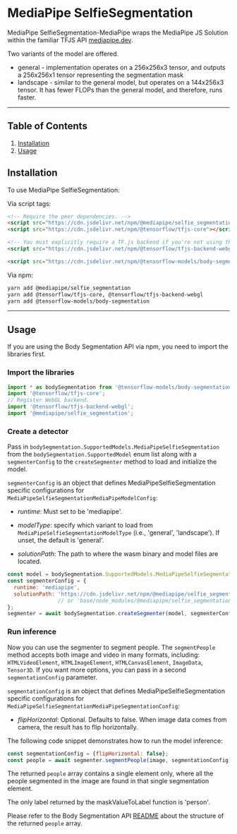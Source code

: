 # MediaPipe SelfieSegmentation

MediaPipe SelfieSegmentation-MediaPipe wraps the MediaPipe JS Solution within the familiar
TFJS API [mediapipe.dev](https://mediapipe.dev).

Two variants of the model are offered.

* general - implementation operates on a 256x256x3 tensor, and outputs a 256x256x1 tensor representing the segmentation mask
* landscape - similar to the general model, but operates on a 144x256x3 tensor. It has fewer FLOPs than the general model, and therefore, runs faster.

--------------------------------------------------------------------------------

## Table of Contents

1.  [Installation](#installation)
2.  [Usage](#usage)

## Installation

To use MediaPipe SelfieSegmentation:

Via script tags:

```html
<!-- Require the peer dependencies. -->
<script src="https://cdn.jsdelivr.net/npm/@mediapipe/selfie_segmentation"></script>
<script src="https://cdn.jsdelivr.net/npm/@tensorflow/tfjs-core"></script>

<!-- You must explicitly require a TF.js backend if you're not using the TF.js union bundle. -->
<script src="https://cdn.jsdelivr.net/npm/@tensorflow/tfjs-backend-webgl"></script>

<script src="https://cdn.jsdelivr.net/npm/@tensorflow-models/body-segmentation"></script>
```

Via npm:
```sh
yarn add @mediapipe/selfie_segmentation
yarn add @tensorflow/tfjs-core, @tensorflow/tfjs-backend-webgl
yarn add @tensorflow-models/body-segmentation
```

-----------------------------------------------------------------------
## Usage

If you are using the Body Segmentation API via npm, you need to import the libraries first.

### Import the libraries

```javascript
import * as bodySegmentation from '@tensorflow-models/body-segmentation';
import '@tensorflow/tfjs-core';
// Register WebGL backend.
import '@tensorflow/tfjs-backend-webgl';
import '@mediapipe/selfie_segmentation';
```

### Create a detector

Pass in `bodySegmentation.SupportedModels.MediaPipeSelfieSegmentation` from the
`bodySegmentation.SupportedModel` enum list along with a `segmenterConfig` to the
`createSegmenter` method to load and initialize the model.

`segmenterConfig` is an object that defines MediaPipeSelfieSegmentation specific configurations for `MediaPipeSelfieSegmentationMediaPipeModelConfig`:

*   *runtime*: Must set to be 'mediapipe'.

*   *modelType*: specify which variant to load from `MediaPipeSelfieSegmentationModelType` (i.e.,
    'general', 'landscape'). If unset, the default is 'general'.

*   *solutionPath*: The path to where the wasm binary and model files are located.

```javascript
const model = bodySegmentation.SupportedModels.MediaPipeSelfieSegmentation;
const segmenterConfig = {
  runtime: 'mediapipe',
  solutionPath: 'https://cdn.jsdelivr.net/npm/@mediapipe/selfie_segmentation'
                // or 'base/node_modules/@mediapipe/selfie_segmentation' in npm.
};
segmenter = await bodySegmentation.createSegmenter(model, segmenterConfig);
```

### Run inference

Now you can use the segmenter to segment people. The `segmentPeople` method
accepts both image and video in many formats, including:
`HTMLVideoElement`, `HTMLImageElement`, `HTMLCanvasElement`, `ImageData`, `Tensor3D`. If you want more
options, you can pass in a second `segmentationConfig` parameter.

`segmentationConfig` is an object that defines MediaPipeSelfieSegmentation specific configurations for `MediaPipeSelfieSegmentationMediaPipeSegmentationConfig`:

*   *flipHorizontal*: Optional. Defaults to false. When image data comes from camera, the result has to flip horizontally.

The following code snippet demonstrates how to run the model inference:

```javascript
const segmentationConfig = {flipHorizontal: false};
const people = await segmenter.segmentPeople(image, segmentationConfig);
```

The returned `people` array contains a single element only, where all the people segmented in the image are found in that single segmentation element.

The only label returned by the maskValueToLabel function is 'person'.

Please refer to the Body Segmentation API
[README](https://github.com/tensorflow/tfjs-models/blob/master/body-segmentation/README.md#how-to-run-it)
about the structure of the returned `people` array.
